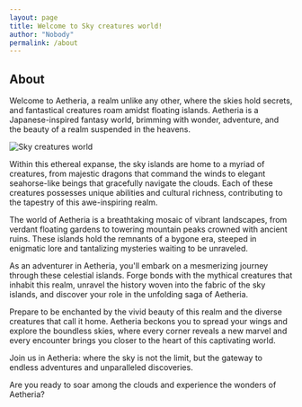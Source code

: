 ```yaml
---
layout: page
title: Welcome to Sky creatures world!
author: "Nobody"
permalink: /about
---
```


## About

Welcome to Aetheria, a realm unlike any other, where the skies hold secrets, and fantastical creatures roam amidst floating islands. Aetheria is a Japanese-inspired fantasy world, brimming with wonder, adventure, and the beauty of a realm suspended in the heavens.

![Sky creatures world](https://skycreatures.com/assets/img/img_4.jpeg "Sky creatures worls")

Within this ethereal expanse, the sky islands are home to a myriad of creatures, from majestic dragons that command the winds to elegant seahorse-like beings that gracefully navigate the clouds. Each of these creatures possesses unique abilities and cultural richness, contributing to the tapestry of this awe-inspiring realm.

The world of Aetheria is a breathtaking mosaic of vibrant landscapes, from verdant floating gardens to towering mountain peaks crowned with ancient ruins. These islands hold the remnants of a bygone era, steeped in enigmatic lore and tantalizing mysteries waiting to be unraveled.

As an adventurer in Aetheria, you'll embark on a mesmerizing journey through these celestial islands. Forge bonds with the mythical creatures that inhabit this realm, unravel the history woven into the fabric of the sky islands, and discover your role in the unfolding saga of Aetheria.

Prepare to be enchanted by the vivid beauty of this realm and the diverse creatures that call it home. Aetheria beckons you to spread your wings and explore the boundless skies, where every corner reveals a new marvel and every encounter brings you closer to the heart of this captivating world.

Join us in Aetheria: where the sky is not the limit, but the gateway to endless adventures and unparalleled discoveries.

Are you ready to soar among the clouds and experience the wonders of Aetheria?
